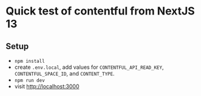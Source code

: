 # Quick test of contentful from NextJS 13

## Setup

- `npm install`
- create `.env.local`, add values for `CONTENTFUL_API_READ_KEY`, `CONTENTFUL_SPACE_ID`, and `CONTENT_TYPE`.
- `npm run dev`
- visit <http://localhost:3000>

